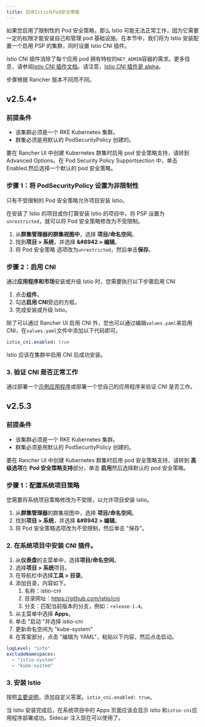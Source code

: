```yaml
---
title: 启用Istio与Pod安全策略
---
```


如果您启用了限制性的 Pod 安全策略，那么 Istio 可能无法正常工作，因为它需要一定的权限才能安装自己和管理 pod 基础设施。在本节中，我们将为 Istio 安装配置一个启用 PSP 的集群，同时设置 Istio CNI 插件。

Istio CNI 插件消除了每个应用 pod 拥有特权的`NET_ADMIN`容器的需求。更多信息，请参阅[Istio CNI 插件文档](https://istio.io/docs/setup/additional-setup/cni)。请注意，[Istio CNI 插件是 alpha](https://istio.io/about/feature-stages/)。

步骤根据 Rancher 版本不同而不同。

## v2.5.4+

### 前提条件

- 该集群必须是一个 RKE Kubernetes 集群。
- 群集必须是用默认的 PodSecurityPolicy 创建的。

要在 Rancher UI 中创建 Kubernetes 群集时启用 pod 安全策略支持，请转到 Advanced Options。在 Pod Security Policy Supportsection 中，单击 Enabled.然后选择一个默认的 pod 安全策略。

### 步骤 1：将 PodSecurityPolicy 设置为非限制性

只有不受限制的 Pod 安全策略允许项目安装 Istio。

在安装了 Istio 的项目或你打算安装 Istio 的项目中，将 PSP 设置为`unrestricted`，就可以将 Pod 安全策略修改为不受限制。

1. 从**群集管理器的群集视图中**，选择 **项目/命名空间**。
1. 找到**项目 > 系统**，并选择 **&#8942 > 编辑**。
1. 将 Pod 安全策略 选项改为`unrestricted`，然后单击**保存**。

### 步骤 2：启用 CNI

通过**应用程序和市场**安装或升级 Istio 时，您需要执行以下步骤启用 CNI

1. 点击**组件**。
2. 勾选**启用 CNI**旁边的方框。
3. 完成安装或升级 Istio。

除了可以通过 Rancher UI 启用 CNI 外，您也可以通过编辑`values.yaml`来启用 CNI，在`values.yaml`文件中添加以下代码即可。

```yaml
istio_cni.enabled: true
```

Istio 应该在集群中启用 CNI 后成功安装。

### 3. 验证 CNI 是否正常工作

通过部署一个[示例应用程序](https://istio.io/latest/docs/examples/bookinfo/)或部署一个您自己的应用程序来验证 CNI 是否工作。

## v2.5.3

### 前提条件

- 该集群必须是一个 RKE Kubernetes 集群。
- 群集必须是用默认的 PodSecurityPolicy 创建的。

要在 Rancher UI 中创建 Kubernetes 群集时启用 pod 安全策略支持，请转到 **高级选项**在 **Pod 安全策略支持**部分，单击 **启用**然后选择默认的 pod 安全策略。

### 步骤 1：配置系统项目策略

您需要将系统项目策略修改为不受限，以允许项目安装 Istio。

1. 从**群集管理器**的群集视图中，选择 **项目/命名空间**。
1. 找到**项目 > 系统**，并选择 **&#8942 > 编辑**。
1. 将 Pod 安全策略选项改为不受限制，然后单击 "保存"。

### 2. 在系统项目中安装 CNI 插件。

1. 从**仪表盘**的主菜单中，选择**项目/命名空间**。
1. 选择**项目 > 系统**项目。
1. 在导航栏中选择**工具 > 目录**。
1. 添加目录，内容如下。
   1. 名称：istio-cni
   1. 目录网址：https://github.com/istio/cni
   1. 分支：匹配当前版本的分支，例如：`release-1.4`。
1. 从主菜单中选择 **Apps**。
1. 单击 "启动 "并选择 istio-cni
1. 更新命名空间为 "kube-system"
1. 在答案部分，点击 "编辑为 YAML"，粘贴以下内容，然后点击启动。

```yaml
logLevel: "info"
excludeNamespaces:
  - "istio-system"
  - "kube-system"
```

### 3. 安装 Istio

按照[主要说明](/docs/rancher2/cluster-admin/tools/istio/setup/enable-istio-in-cluster/_index)，添加自定义答案。`istio_cni.enabled: true`。

当 Istio 安装完成后，在系统项目中的 Apps 页面应该会显示 istio 和`istio-cni`应用程序部署成功。Sidecar 注入现在可以使用了。

